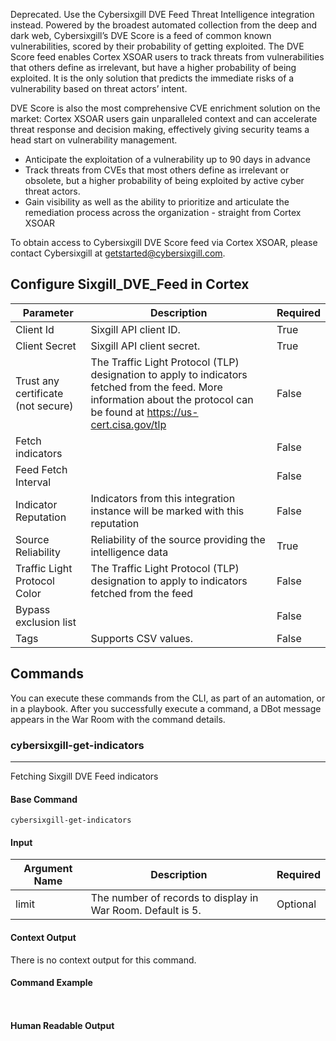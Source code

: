 Deprecated. Use the Cybersixgill DVE Feed Threat Intelligence integration instead.
Powered by the broadest automated collection from the deep and dark web, Cybersixgill’s DVE Score is a feed of common known vulnerabilities, scored by their probability of getting exploited. The DVE Score feed enables Cortex XSOAR users to track threats from vulnerabilities that others define as irrelevant, but have a higher probability of being exploited. It is the only solution that predicts the immediate risks of a vulnerability based on threat actors’ intent. 

DVE Score is also the most comprehensive CVE enrichment solution on the market: Cortex XSOAR users gain unparalleled context and can accelerate threat response and decision making, effectively giving security teams a head start on vulnerability management. 

-    Anticipate the exploitation of a vulnerability up to 90 days in advance
-    Track threats from CVEs that most others define as irrelevant or obsolete, but a higher probability of being exploited by active cyber threat actors.
-    Gain visibility as well as the ability to prioritize and articulate the remediation process across the organization - straight from Cortex XSOAR

To obtain access to Cybersixgill DVE Score feed via Cortex XSOAR, please contact Cybersixgill at <getstarted@cybersixgill.com>.

## Configure Sixgill_DVE_Feed in Cortex


| **Parameter** | **Description** | **Required** |
| --- | --- | --- |
| Client Id | Sixgill API client ID. | True |
| Client Secret | Sixgill API client secret. | True |
| Trust any certificate (not secure) | The Traffic Light Protocol (TLP) designation to apply to indicators fetched from the feed. More information about the protocol can be found at <https://us-cert.cisa.gov/tlp>  | False |
| Fetch indicators |  | False |
| Feed Fetch Interval |  | False |
| Indicator Reputation | Indicators from this integration instance will be marked with this reputation | False |
| Source Reliability | Reliability of the source providing the intelligence data | True |
| Traffic Light Protocol Color | The Traffic Light Protocol \(TLP\) designation to apply to indicators fetched from the feed | False |
| Bypass exclusion list |  | False |
| Tags | Supports CSV values. | False |

## Commands

You can execute these commands from the CLI, as part of an automation, or in a playbook.
After you successfully execute a command, a DBot message appears in the War Room with the command details.

### cybersixgill-get-indicators

***
Fetching Sixgill DVE Feed indicators


#### Base Command

`cybersixgill-get-indicators`

#### Input

| **Argument Name** | **Description** | **Required** |
| --- | --- | --- |
| limit | The number of records to display in War Room. Default is 5. | Optional | 


#### Context Output

There is no context output for this command.

#### Command Example

``` ```

#### Human Readable Output
